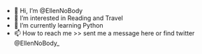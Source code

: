 - 👋 Hi, I’m @EllenNoBody
- 👀 I’m interested in Reading and Travel
- 🌱 I’m currently learning Python
- 📫 How to reach me >> sent me a message here or find twitter @EllenNoBody_

<!---
EllenNoBody/EllenNoBody is a ✨ special ✨ repository because its `README.md` (this file) appears on your GitHub profile.
You can click the Preview link to take a look at your changes.
--->
